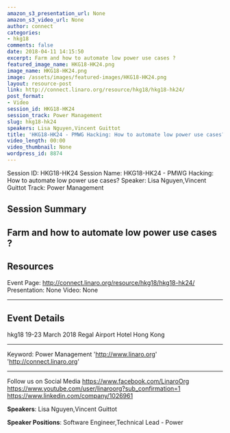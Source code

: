 ```yaml
---
amazon_s3_presentation_url: None
amazon_s3_video_url: None
author: connect
categories:
- hkg18
comments: false
date: 2018-04-11 14:15:50
excerpt: Farm and how to automate low power use cases ?
featured_image_name: HKG18-HK24.png
image_name: HKG18-HK24.png
image: /assets/images/featured-images/HKG18-HK24.png
layout: resource-post
link: http://connect.linaro.org/resource/hkg18/hkg18-hk24/
post_format:
- Video
session_id: HKG18-HK24
session_track: Power Management
slug: hkg18-hk24
speakers: Lisa Nguyen,Vincent Guittot
title: 'HKG18-HK24 - PMWG Hacking: How to automate low power use cases?'
video_length: 00:00
video_thumbnail: None
wordpress_id: 8874
---
```


Session ID: HKG18-HK24
Session Name: HKG18-HK24 - PMWG Hacking: How to automate low power use cases?
Speaker: Lisa Nguyen,Vincent Guittot
Track: Power Management

## Session Summary

## Farm and how to automate low power use cases ?

## Resources

Event Page: http://connect.linaro.org/resource/hkg18/hkg18-hk24/
Presentation: None
Video: None

---

## Event Details

hkg18
19-23 March 2018
Regal Airport Hotel Hong Kong

---

Keyword: Power Management
'http://www.linaro.org'
'http://connect.linaro.org'

---

Follow us on Social Media
https://www.facebook.com/LinaroOrg
https://www.youtube.com/user/linaroorg?sub_confirmation=1
https://www.linkedin.com/company/1026961

**Speakers**: Lisa Nguyen,Vincent Guittot

**Speaker Positions**: Software Engineer,Technical Lead - Power